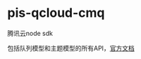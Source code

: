 # pis-qcloud-cmq

腾讯云node sdk

包括队列模型和主题模型的所有API，[官方文档](https://cloud.tencent.com/document/api/406/5852)